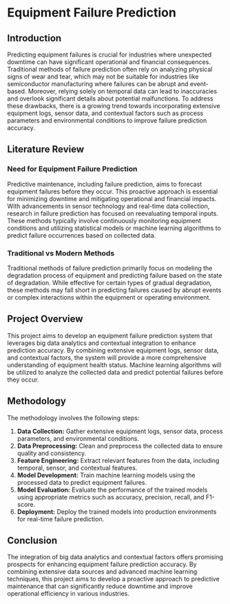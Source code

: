 # Equipment Failure Prediction

## Introduction

Predicting equipment failures is crucial for industries where unexpected downtime can have significant operational and financial consequences. Traditional methods of failure prediction often rely on analyzing physical signs of wear and tear, which may not be suitable for industries like semiconductor manufacturing where failures can be abrupt and event-based. Moreover, relying solely on temporal data can lead to inaccuracies and overlook significant details about potential malfunctions. To address these drawbacks, there is a growing trend towards incorporating extensive equipment logs, sensor data, and contextual factors such as process parameters and environmental conditions to improve failure prediction accuracy.

## Literature Review

### Need for Equipment Failure Prediction

Predictive maintenance, including failure prediction, aims to forecast equipment failures before they occur. This proactive approach is essential for minimizing downtime and mitigating operational and financial impacts. With advancements in sensor technology and real-time data collection, research in failure prediction has focused on reevaluating temporal inputs. These methods typically involve continuously monitoring equipment conditions and utilizing statistical models or machine learning algorithms to predict failure occurrences based on collected data.

### Traditional vs Modern Methods

Traditional methods of failure prediction primarily focus on modeling the degradation process of equipment and predicting failure based on the state of degradation. While effective for certain types of gradual degradation, these methods may fall short in predicting failures caused by abrupt events or complex interactions within the equipment or operating environment.

## Project Overview

This project aims to develop an equipment failure prediction system that leverages big data analytics and contextual integration to enhance prediction accuracy. By combining extensive equipment logs, sensor data, and contextual factors, the system will provide a more comprehensive understanding of equipment health status. Machine learning algorithms will be utilized to analyze the collected data and predict potential failures before they occur.

## Methodology

The methodology involves the following steps:

1. **Data Collection:** Gather extensive equipment logs, sensor data, process parameters, and environmental conditions.
2. **Data Preprocessing:** Clean and preprocess the collected data to ensure quality and consistency.
3. **Feature Engineering:** Extract relevant features from the data, including temporal, sensor, and contextual features.
4. **Model Development:** Train machine learning models using the processed data to predict equipment failures.
5. **Model Evaluation:** Evaluate the performance of the trained models using appropriate metrics such as accuracy, precision, recall, and F1-score.
6. **Deployment:** Deploy the trained models into production environments for real-time failure prediction.

## Conclusion

The integration of big data analytics and contextual factors offers promising prospects for enhancing equipment failure prediction accuracy. By combining extensive data sources and advanced machine learning techniques, this project aims to develop a proactive approach to predictive maintenance that can significantly reduce downtime and improve operational efficiency in various industries.
